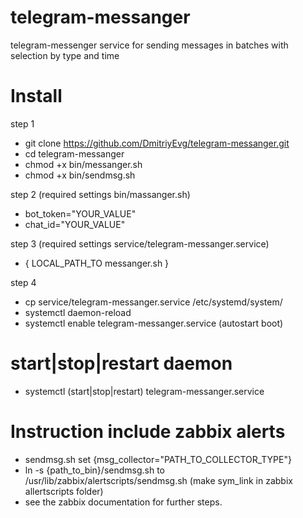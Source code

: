 # telegram-messanger
telegram-messenger service for sending messages in batches with selection by type and time

# Install

step 1
* git clone https://github.com/DmitriyEvg/telegram-messanger.git
* cd telegram-messanger
* chmod +x bin/messanger.sh
* chmod +x bin/sendmsg.sh

step 2 (required settings bin/massanger.sh)
* bot_token="YOUR_VALUE"
* chat_id="YOUR_VALUE"

step 3 (required settings service/telegram-messanger.service)
* { LOCAL_PATH_TO messanger.sh }

step 4
* cp service/telegram-messanger.service /etc/systemd/system/
* systemctl daemon-reload
* systemctl enable telegram-messanger.service (autostart boot)

# start|stop|restart daemon
* systemctl (start|stop|restart) telegram-messanger.service

# Instruction include zabbix alerts
* sendmsg.sh set {msg_collector="PATH_TO_COLLECTOR_TYPE"}
* ln -s {path_to_bin}/sendmsg.sh to /usr/lib/zabbix/alertscripts/sendmsg.sh (make sym_link in zabbix allertscripts folder)
* see the zabbix documentation for further steps.
